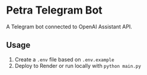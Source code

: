 # Petra Telegram Bot

A Telegram bot connected to OpenAI Assistant API.

## Usage
1. Create a `.env` file based on `.env.example`
2. Deploy to Render or run locally with `python main.py`